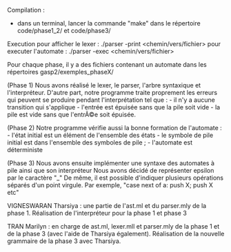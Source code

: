 Compilation : 
- dans un terminal, lancer la commande "make" dans le répertoire code/phase1_2/ et code/phase3/
 
Execution
pour afficher le lexer :
./parser -print <chemin/vers/fichier>
pour executer l'automate :
./parser -exec <chemin/vers/fichier> <mot>

Pour chaque phase, il y a des fichiers contenant un automate dans les répertoires gasp2/exemples_phaseX/

(Phase 1)
Nous avons réalisé le lexer, le parser, l'arbre syntaxique et l'interpréteur. 
D'autre part, notre programme traite proprement les erreurs qui peuvent se produire pendant l'interprétation tel que : 
 	- il n'y a aucune transition qui s'applique 
	- l'entrée est épuisée sans que la pile soit vide 
	- la pile est vide sans que l'entrÃ©e soit épuisée.

(Phase 2)
Notre programme vérifie aussi la bonne formation de l'automate :
	- l'état initial est un élément de l'ensemble des états 
	- le symbole de pile initial est dans l'ensemble des symboles de pile ;
	- l'automate est déterministe 

(Phase 3)
Nous avons ensuite implémenter une syntaxe des automates à pile
ainsi que son interpréteur
Nous avons décidé de représenter epsilon par le caractère "_"
De même, il est possible d'indiquer plusieurs opérations séparés d'un point virgule. 
Par exemple,
"case next of 
a: push X; push X
etc"

VIGNESWARAN Tharsiya : 
une partie de l'ast.ml et du parser.mly de la phase 1. 
Réalisation de l'interpréteur pour la phase 1 et phase 3


TRAN Marilyn : 
en charge de ast.ml, lexer.mll et parser.mly de la phase 1 et de la phase 3 (avec l'aide de Tharsiya également).
Réalisation de la nouvelle grammaire de la phase 3 avec Tharsiya. 


